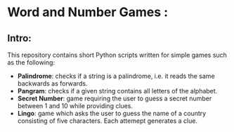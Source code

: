 # Word and Number Games :

## Intro:
This repository contains short Python scripts written for simple games such as the following: 
* **Palindrome**: checks if a string is a palindrome, i.e. it reads the same backwards as forwards.
* **Pangram**: checks if a given string contains all letters of the alphabet.
* **Secret Number**: game requiring the user to guess a secret number between 1 and 10 while providing clues.
* **Lingo**: game which asks the user to guess the name of a country consisting of five characters. Each attemept generates a clue.
